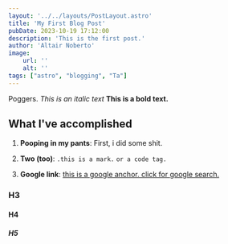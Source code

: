 ```yaml
---
layout: '../../layouts/PostLayout.astro'
title: 'My First Blog Post'
pubDate: 2023-10-19 17:12:00
description: 'This is the first post.'
author: 'Altair Noberto'
image:
    url: ''
    alt: ''
tags: ["astro", "blogging", "Ta"]
---
```


Poggers. _This is an italic text_ **This is a bold text.**

## What I've accomplished

1. **Pooping in my pants**: First, i did some shit.

2. **Two (too)**: `.this is a mark.` `or a code tag.`

3. **Google link**: <a href="https://www.youtube.com/watch?v=dQw4w9WgXcQ" target="_blank">this is a google anchor. click for google search.</a>

### H3
#### H4
##### H5